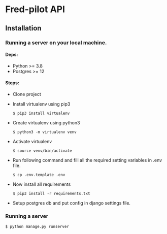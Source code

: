 # Fred-pilot API


## Installation

### Running a server on your local machine.

#### Deps:

* Python >= 3.8
* Postgres >= 12

#### Steps:
* Clone project

* Install virtualenv using pip3

    `$ pip3 install virtualenv`

* Create virtualenv using python3

    `$ python3 -m virtualenv venv`

* Activate virtualenv

    `$ source venv/bin/activate`

* Run following command and fill all the required setting variables in .env file.

    `$ cp .env.template .env`

* Now install all requirements

    `$ pip3 install -r requirements.txt`

* Setup postgres db and put config in django settings file.

### Running a server

    $ python manage.py runserver
